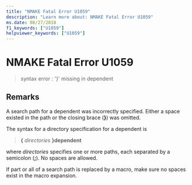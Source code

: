 ```yaml
---
title: "NMAKE Fatal Error U1059"
description: "Learn more about: NMAKE Fatal Error U1059"
ms.date: 08/27/2018
f1_keywords: ["U1059"]
helpviewer_keywords: ["U1059"]
---
```

# NMAKE Fatal Error U1059

> syntax error : '}' missing in dependent

## Remarks

A search path for a dependent was incorrectly specified. Either a space existed in the path or the closing brace (**}**) was omitted.

The syntax for a directory specification for a dependent is

> **{** *directories* **}dependent**

where *directories* specifies one or more paths, each separated by a semicolon (**;**). No spaces are allowed.

If part or all of a search path is replaced by a macro, make sure no spaces exist in the macro expansion.
